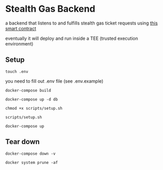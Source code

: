 # Stealth Gas Backend

a backend that listens to and fulfills stealth gas ticket requests using [this smart contract](https://github.com/kassandraoftroy/stealth-gas-contracts)

eventually it will deploy and run inside a TEE (trusted execution environment)

## Setup

```
touch .env
```

you need to fill out .env file (see .env.example)

```
docker-compose build
```

```
docker-compose up -d db
```

```
chmod +x scripts/setup.sh
```

```
scripts/setup.sh
```

```
docker-compose up
```

## Tear down

```
docker-compose down -v
```

```
docker system prune -af
```